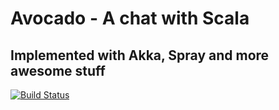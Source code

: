 # Avocado - A chat with Scala
## Implemented with Akka, Spray and more awesome stuff

[![Build Status](https://travis-ci.org/NickSeagull/Avocado.svg?branch=master)](https://travis-ci.org/NickSeagull/Avocado)
